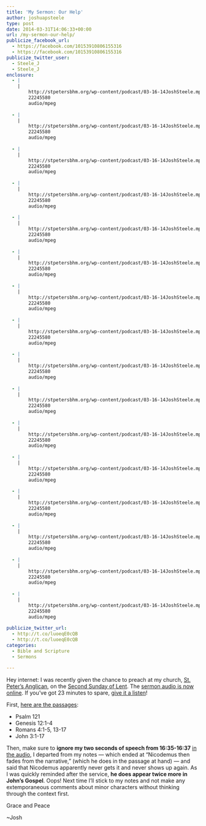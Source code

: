 ```yaml
---
title: 'My Sermon: Our Help'
author: joshuapsteele
type: post
date: 2014-03-31T14:06:33+00:00
url: /my-sermon-our-help/
publicize_facebook_url:
  - https://facebook.com/10153910806155316
  - https://facebook.com/10153910806155316
publicize_twitter_user:
  - Steele_J
  - Steele_J
enclosure:
  - |
    |
        http://stpetersbhm.org/wp-content/podcast/03-16-14JoshSteele.mp3
        22245580
        audio/mpeg
        
  - |
    |
        http://stpetersbhm.org/wp-content/podcast/03-16-14JoshSteele.mp3
        22245580
        audio/mpeg
        
  - |
    |
        http://stpetersbhm.org/wp-content/podcast/03-16-14JoshSteele.mp3
        22245580
        audio/mpeg
        
  - |
    |
        http://stpetersbhm.org/wp-content/podcast/03-16-14JoshSteele.mp3
        22245580
        audio/mpeg
        
  - |
    |
        http://stpetersbhm.org/wp-content/podcast/03-16-14JoshSteele.mp3
        22245580
        audio/mpeg
        
  - |
    |
        http://stpetersbhm.org/wp-content/podcast/03-16-14JoshSteele.mp3
        22245580
        audio/mpeg
        
  - |
    |
        http://stpetersbhm.org/wp-content/podcast/03-16-14JoshSteele.mp3
        22245580
        audio/mpeg
        
  - |
    |
        http://stpetersbhm.org/wp-content/podcast/03-16-14JoshSteele.mp3
        22245580
        audio/mpeg
        
  - |
    |
        http://stpetersbhm.org/wp-content/podcast/03-16-14JoshSteele.mp3
        22245580
        audio/mpeg
        
  - |
    |
        http://stpetersbhm.org/wp-content/podcast/03-16-14JoshSteele.mp3
        22245580
        audio/mpeg
        
  - |
    |
        http://stpetersbhm.org/wp-content/podcast/03-16-14JoshSteele.mp3
        22245580
        audio/mpeg
        
  - |
    |
        http://stpetersbhm.org/wp-content/podcast/03-16-14JoshSteele.mp3
        22245580
        audio/mpeg
        
  - |
    |
        http://stpetersbhm.org/wp-content/podcast/03-16-14JoshSteele.mp3
        22245580
        audio/mpeg
        
  - |
    |
        http://stpetersbhm.org/wp-content/podcast/03-16-14JoshSteele.mp3
        22245580
        audio/mpeg
        
  - |
    |
        http://stpetersbhm.org/wp-content/podcast/03-16-14JoshSteele.mp3
        22245580
        audio/mpeg
        
  - |
    |
        http://stpetersbhm.org/wp-content/podcast/03-16-14JoshSteele.mp3
        22245580
        audio/mpeg
        
publicize_twitter_url:
  - http://t.co/luoeqE0cQB
  - http://t.co/luoeqE0cQB
categories:
  - Bible and Scripture
  - Sermons

---
```

Hey internet: I was recently given the chance to preach at my church, [St. Peter&#8217;s Anglican][1], on the [Second Sunday of Lent][2]. The [sermon audio is now online][3]. If you&#8217;ve got 23 minutes to spare, [give it a listen][3]! 

First, [here are the passages][2]: 

  * Psalm 121
  * Genesis 12:1-4
  * Romans 4:1-5, 13-17
  * John 3:1-17

Then, make sure to **ignore my two seconds of speech from 16:35-16:37** [in the audio][3], I departed from my notes &#8212; which ended at &#8220;Nicodemus then fades from the narrative,&#8221; (which he does in the passage at hand) &#8212; and said that Nicodemus apparently never gets it and never shows up again. As I was quickly reminded after the service, **he does appear twice more in John&#8217;s Gospel**. Oops! Next time I&#8217;ll stick to my notes and not make any extemporaneous comments about minor characters without thinking through the context first. 

Grace and Peace

~Josh

 [1]: http://stpetersbhm.org/
 [2]: http://lectionary.library.vanderbilt.edu/texts.php?id=25
 [3]: http://stpetersbhm.org/wp-content/podcast/03-16-14JoshSteele.mp3